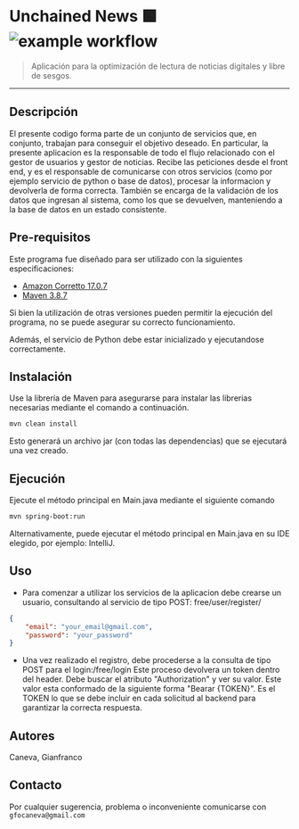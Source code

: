 # Unchained News 🟩![example workflow](https://github.com/github/docs/actions/workflows/main.yml/badge.svg)
> Aplicación para la optimización de lectura de noticias digitales y libre de sesgos.
---
## Descripción 
El presente codigo forma parte de un conjunto de servicios que, en conjunto, trabajan para conseguir el objetivo deseado.
En particular, la presente aplicacion es la responsable de todo el flujo relacionado con el gestor de usuarios y gestor de noticias.
Recibe las peticiones desde el front end, y es el responsable de comunicarse con otros servicios (como por ejemplo servicio de python o base de datos), procesar la informacion y devolverla de forma correcta.
También se encarga de la validación de los datos que ingresan al sistema, como los que se devuelven, manteniendo a la base de datos en un estado consistente.



## Pre-requisitos

Este programa fue diseñado para ser utilizado con la siguientes especificaciones:
* [Amazon Corretto 17.0.7](https://docs.aws.amazon.com/corretto/latest/corretto-17-ug/downloads-list.html)
* [Maven 3.8.7](https://maven.apache.org/docs/3.8.7/release-notes.html)

Si bien la utilización de otras versiones pueden permitir la ejecución del programa, no se puede asegurar su correcto funcionamiento.

Además, el servicio de Python debe estar inicializado y ejecutandose correctamente.

## Instalación

Use la librería de Maven para asegurarse para instalar las librerias necesarias mediante el comando a continuación.

```bash
mvn clean install
```

Esto generará un archivo jar (con todas las dependencias) que se ejecutará una vez creado.

## Ejecución

Ejecute el método principal en Main.java mediante el siguiente comando

```bash
mvn spring-boot:run
```
Alternativamente, puede ejecutar el método principal en Main.java en su IDE elegido, por ejemplo: IntelliJ.

## Uso

* Para comenzar a utilizar los servicios de la aplicacion debe crearse un usuario, consultando al servicio de tipo POST: free/user/register/
```json
{
    "email": "your_email@gmail.com",
    "password": "your_password"
}
```
* Una vez realizado el registro, debe procederse a la consulta de tipo POST para el login:/free/login
Este proceso devolvera un token dentro del header. Debe buscar el atributo "Authorization" y ver su valor. 
Este valor esta conformado de la siguiente forma "Bearar {TOKEN}". Es el TOKEN lo que se debe incluir en cada solicitud al backend para garantizar la correcta respuesta.

## Autores
Caneva, Gianfranco

## Contacto

Por cualquier sugerencia, problema o inconveniente comunicarse con `gfocaneva@gmail.com`